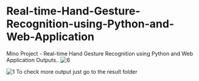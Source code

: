 # Real-time-Hand-Gesture-Recognition-using-Python-and-Web-Application
Mino Project - Real-time Hand Gesture Recognition using Python and Web Application
Outputs..
![6](https://github.com/Meenu00615/Real-time-Hand-Gesture-Recognition-using-Python-and-Web-Application/assets/149779716/170fd4b0-63cd-467a-a214-84f06c30cdab)

![1](https://github.com/Meenu00615/Real-time-Hand-Gesture-Recognition-using-Python-and-Web-Application/assets/149779716/c550a65e-b1c2-4e2a-8152-b41b3448842e)
To check more output just go to the result folder
